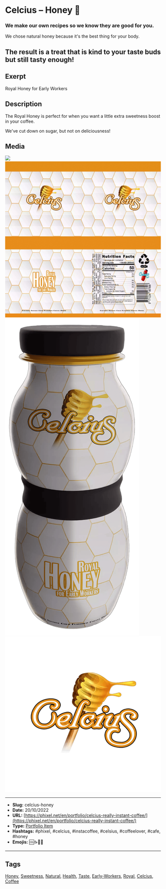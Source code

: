 # Celcius – Honey 🍯
### We make our own recipes so we know they are good for you.

We chose natural honey because it's the best thing for your body.

The result is a treat that is kind to your taste buds but still tasty enough!
------------
## Exerpt
Royal Honey for Early Workers
## Description
The Royal Honey is perfect for when you want a little extra sweetness boost in your coffee.

We've cut down on sugar, but not on deliciousness!
## Media
<img src="media/ffd4a2b5/honey.gltf">
<img src="media/c82be806/honey.jpg">
<img src="media/970d2278/honey.png">
<img src="media/17e567c5/honey.png">

------------
- **Slug:** celcius-honey
- **Date:** 20/10/2022
- **URL:** [https://phixel.net/en/portfolio/celcius-really-instant-coffee/](https://phixel.net/en/portfolio/celcius-really-instant-coffee/)
- **Type:** [Portfolio Item](#portfolio-item)
- **Hashtags:** #phixel, #celcius, #instacoffee, #celsius, #coffeelover, #cafe, #honey
- **Emojis:** 🆒☕🍯🥤

------------
## Tags
[Honey](#honey), [Sweetness](#sweetness), [Natural](#natural), [Health](#health), [Taste](#taste), [Early-Workers](#early-workers), [Royal](#royal), [Celcius](#celcius), [Coffee](#coffee)

